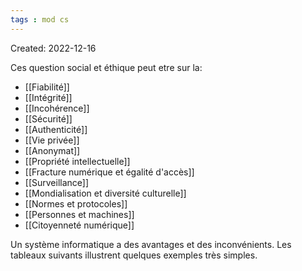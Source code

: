 ```yaml
---
tags : mod cs
---
```

Created: 2022-12-16

Ces question social et éthique peut etre sur la:
- [[Fiabilité]]
- [[Intégrité]]
- [[Incohérence]]
- [[Sécurité]]
- [[Authenticité]]
- [[Vie privée]]
- [[Anonymat]]
- [[Propriété intellectuelle]]
- [[Fracture numérique et égalité d'accès]]
- [[Surveillance]]
- [[Mondialisation et diversité culturelle]]
- [[Normes et protocoles]]
- [[Personnes et machines]]
- [[Citoyenneté numérique]]

Un système informatique a des avantages et des inconvénients. Les tableaux suivants illustrent quelques exemples très simples.